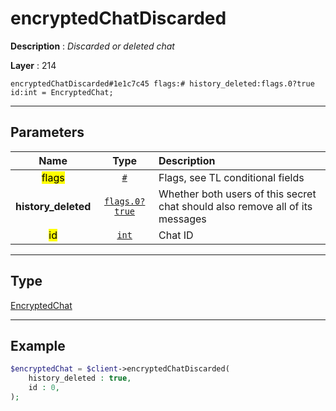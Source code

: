 # encryptedChatDiscarded

**Description** : *Discarded or deleted chat*

**Layer** : 214

```tl
encryptedChatDiscarded#1e1c7c45 flags:# history_deleted:flags.0?true id:int = EncryptedChat;
```

---

## Parameters

| Name | Type | Description |
| :---: | :---: | :--- |
| <mark>flags</mark> | [`#`](type/#) | Flags, see TL conditional fields |
| **history_deleted** | [`flags.0?true`](type/true) | Whether both users of this secret chat should also remove all of its messages |
| <mark>id</mark> | [`int`](type/int) | Chat ID |

---

## Type

[EncryptedChat](type/EncryptedChat)

---

## Example

```php
$encryptedChat = $client->encryptedChatDiscarded(
	history_deleted : true,
	id : 0,
);
```